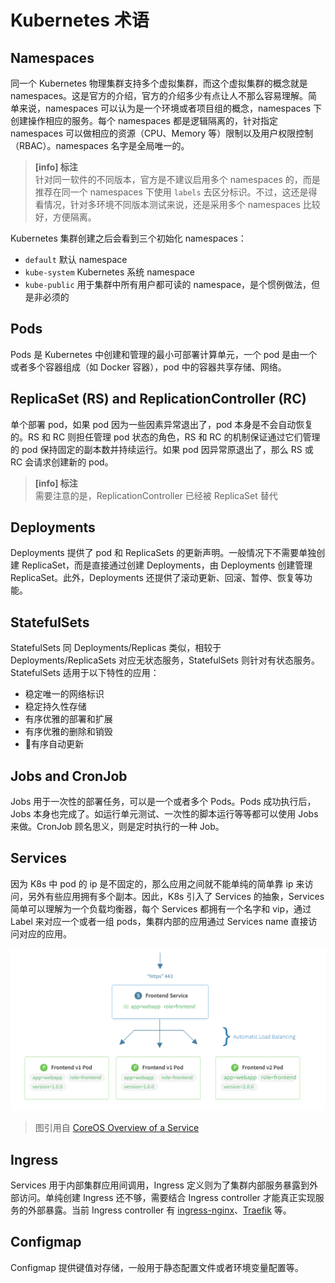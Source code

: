 # Kubernetes 术语

## Namespaces

同一个 Kubernetes 物理集群支持多个虚拟集群，而这个虚拟集群的概念就是 namespaces。这是官方的介绍，官方的介绍多少有点让人不那么容易理解。简单来说，namespaces 可以认为是一个环境或者项目组的概念，namespaces 下创建操作相应的服务。每个 namespaces 都是逻辑隔离的，针对指定 namespaces 可以做相应的资源（CPU、Memory 等）限制以及用户权限控制（RBAC）。namespaces 名字是全局唯一的。

> **[info] 标注**  
> 针对同一软件的不同版本，官方是不建议启用多个 namespaces 的，而是推荐在同一个 namespaces 下使用 `labels` 去区分标识。不过，这还是得看情况，针对多环境不同版本测试来说，还是采用多个 namespaces 比较好，方便隔离。

Kubernetes 集群创建之后会看到三个初始化 namespaces：

- `default` 默认 namespace
- `kube-system` Kubernetes 系统 namespace
- `kube-public` 用于集群中所有用户都可读的 namespace，是个惯例做法，但是非必须的

## Pods

Pods 是 Kubernetes 中创建和管理的最小可部署计算单元，一个 pod 是由一个或者多个容器组成（如 Docker 容器），pod 中的容器共享存储、网络。

## ReplicaSet (RS) and ReplicationController (RC)

单个部署 pod，如果 pod 因为一些因素异常退出了，pod 本身是不会自动恢复的。RS 和 RC 则担任管理 pod 状态的角色，RS 和 RC 的机制保证通过它们管理的 pod 保持固定的副本数并持续运行。如果 pod 因异常原退出了，那么 RS 或 RC 会请求创建新的 pod。

> **[info] 标注**  
> 需要注意的是，ReplicationController 已经被 ReplicaSet 替代

## Deployments

Deployments 提供了 pod 和 ReplicaSets 的更新声明。一般情况下不需要单独创建 ReplicaSet，而是直接通过创建 Deployments，由 Deployments 创建管理 ReplicaSet。此外，Deployments 还提供了滚动更新、回滚、暂停、恢复等功能。

## StatefulSets

StatefulSets 同 Deployments/Replicas 类似，相较于 Deployments/ReplicaSets 对应无状态服务，StatefulSets 则针对有状态服务。StatefulSets 适用于以下特性的应用：

* 稳定唯一的网络标识
* 稳定持久性存储
* 有序优雅的部署和扩展
* 有序优雅的删除和销毁
* 有序自动更新

## Jobs and CronJob

Jobs 用于一次性的部署任务，可以是一个或者多个 Pods。Pods 成功执行后，Jobs 本身也完成了。如运行单元测试、一次性的脚本运行等等都可以使用 Jobs 来做。CronJob 顾名思义，则是定时执行的一种 Job。

## Services

因为 K8s 中 pod 的 ip 是不固定的，那么应用之间就不能单纯的简单靠 ip 来访问，另外有些应用拥有多个副本。因此，K8s 引入了 Services 的抽象，Services 简单可以理解为一个负载均衡器，每个 Services 都拥有一个名字和 vip，通过 Label 来对应一个或者一组 pods，集群内部的应用通过 Services name 直接访问对应的应用。

![](images/service.svg)

> 图引用自 [CoreOS Overview of a Service](https://coreos.com/kubernetes/docs/latest/services.html)

## Ingress

Services 用于内部集群应用间调用，Ingress 定义则为了集群内部服务暴露到外部访问。单纯创建 Ingress 还不够，需要结合 Ingress controller 才能真正实现服务的外部暴露。当前 Ingress controller 有 [ingress-nginx](https://github.com/kubernetes/ingress-nginx)、[Traefik](https://github.com/containous/traefik) 等。

## Configmap

Configmap 提供键值对存储，一般用于静态配置文件或者环境变量配置等。
